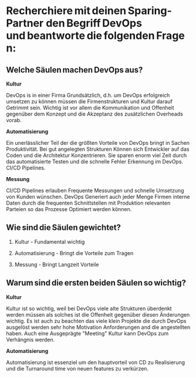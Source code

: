 # Recherchiere mit deinen Sparing-Partner den Begriff DevOps und beantworte die folgenden Fragen:   
## Welche Säulen machen DevOps aus?   

**Kultur** 

DevOps is in einer Firma Grundsätzlich, d.h. um DevOps erfolgreich umsetzen zu können müssen die Firmenstrukturen und Kultur darauf Getrimmt sein. Wichtig ist vor allem die Kommunikation und Offenheit gegenüber dem Konzept und die Akzeptanz des zusätzlichen Overheads vorab. 

**Automatisierung** 


Ein unerlässlicher Teil der die größten Vorteile von DevOps bringt in Sachen Produktivität. Bei gut angelegten Strukturen Können sich Entwickler auf das Coden und die Architektur Konzentrieren. Sie sparen enorm viel Zeit durch das automatisierte Testen und die schnelle Fehler Erkennung im DevOps. CI/CD Pipelines. 

**Messung** 

CI/CD Pipelines erlauben Frequente Messungen und schnelle Umsetzung von Kunden wünschen. DevOps Generiert auch jeder Menge Firmen interne Daten durch die frequenten Schnittstellen mit Produktion relevanten Parteien so das Prozesse Optimiert werden können. 

 

## Wie sind die Säulen gewichtet?   

1. Kultur - Fundamental wichtig 

2. Automatisierung - Bringt die Vorteile zum Tragen 

3. Messung - Bringt Langzeit Vorteile 
 

## Warum sind die ersten beiden Säulen so wichtig?  

**Kultur** 

Kultur ist so wichtig, weil bei DevOps viele alte Strukturen überdenkt werden müssen als solches ist die Offenheit gegenüber diesen Änderungen wichtig. Es ist auch zu beachten das viele klein Projekte die durch DevOps ausgelöst werden sehr hohe Motivation Anforderungen and die angestellten haben. Auch eine Ausgeprägte "Meeting" Kultur kann DevOps zum Verhängnis werden. 

**Automatisierung** 

Automatisierung ist essenziel um den hauptvorteil von CD zu Realisierung und die Turnaround time von neuen features zu verkürzen. 

 
